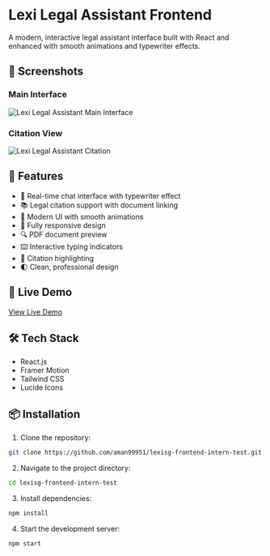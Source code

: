 # Lexi Legal Assistant Frontend

A modern, interactive legal assistant interface built with React and enhanced with smooth animations and typewriter effects.

## 📸 Screenshots

### Main Interface
![Lexi Legal Assistant Main Interface](https://i.ibb.co/9HB8ynGh/Screenshot-2025-07-08-205310.png)

### Citation View
![Lexi Legal Assistant Citation](https://i.ibb.co/qTKbPzN/Screenshot-2025-07-08-205231.png)

## 🌟 Features

- 💬 Real-time chat interface with typewriter effect
- 📚 Legal citation support with document linking
- 🎨 Modern UI with smooth animations
- 📱 Fully responsive design
- 🔍 PDF document preview
- ⌨️ Interactive typing indicators
- 🎯 Citation highlighting
- 🌓 Clean, professional design

## 🚀 Live Demo

[View Live Demo](https://ubiquitous-pudding-7eae2d.netlify.app)

## 🛠️ Tech Stack

- React.js
- Framer Motion
- Tailwind CSS
- Lucide Icons

## 📦 Installation

1. Clone the repository:
```bash
git clone https://github.com/aman99951/lexisg-frontend-intern-test.git
```

2. Navigate to the project directory:
```bash
cd lexisg-frontend-intern-test
```

3. Install dependencies:
```bash
npm install
```

4. Start the development server:
```bash
npm start
```

